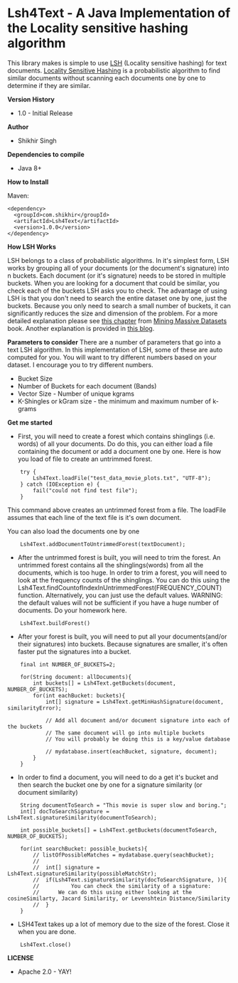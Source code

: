 # Lsh4Text - A Java Implementation of the Locality sensitive hashing algorithm

This library makes is simple to use [LSH](https://medium.com/engineering-brainly/locality-sensitive-hashing-explained-304eb39291e4) (Locality sensitive hashing) for text documents. [Locality Sensitive Hashing](https://medium.com/engineering-brainly/locality-sensitive-hashing-explained-304eb39291e4) is a probabilistic algorithm to find similar documents without scanning each documents one by one to determine if they are similar.

**Version History**

* 1.0 - Initial Release

**Author**

* Shikhir Singh

**Dependencies to compile**

* Java 8+ 

**How to Install**

Maven:

```
<dependency>
  <groupId>com.shikhir</groupId>
  <artifactId>Lsh4Text</artifactId>
  <version>1.0.0</version>
</dependency>
```

**How LSH Works**

LSH belongs to a class of probabilistic algorithms. In it's simplest form, LSH works by grouping all of your documents (or the document's signature) into n buckets. Each document (or it's signature) needs to be stored in multiple buckets. When you are looking for a document that could be similar, you check each of the buckets LSH asks you to check. The advantage of using LSH is that you don't need to search the entire dataset one by one, just the buckets. Because you only need to search a small number of buckets, it can significantly reduces the size and dimension of the problem. For a more detailed explanation please see [this chapter](http://infolab.stanford.edu/~ullman/mmds/ch3a.pdf) from [Mining Massive Datasets](http://infolab.stanford.edu/~ullman/mmds.html) book. Another explanation is provided in [this blog](https://medium.com/engineering-brainly/locality-sensitive-hashing-explained-304eb39291e4). 

**Parameters to consider**
There are a number of parameters that go into a text LSH algorithm. In this implementation of LSH, some of these are auto computed for you. You will want to try different numbers based on your dataset. I encourage you to try different numbers. 

* Bucket Size
* Number of Buckets for each document (Bands)
* Vector Size - Number of unique kgrams 
* K-Shingles or kGram size - the minimum and maximum number of k-grams

**Get me started**

* First, you will need to create a forest which contains shinglings (i.e. words) of all your documents. Do do this, you can either load a file containing the document or add a document one by one. Here is how you load of file to create an untrimmed forest. 

```
	try {
		Lsh4Text.loadFile("test_data_movie_plots.txt", "UTF-8");
	} catch (IOException e) {
		fail("could not find test file");
	}
```
This command above creates an untrimmed forest from a file. The loadFile assumes that each line of the text file is it's own document. 

You can also load the documents one by one 

```
	Lsh4Text.addDocumentToUntrimmedForest(textDocument);
```

* After the untrimmed forest is built, you will need to trim the forest. An untrimmed forest contains all the shinglings(words) from all the documents, which is too huge. In order to trim a forest, you will need to look at the frequency counts of the shinglings. You can do this using the Lsh4Text.findCountofIndexInUntrimmedForest(FREQUENCY_COUNT) function. Alternatively, you can just use the default values. WARNING: the default values will not be sufficient if you have a huge number of documents. Do your homework here. 

```
	Lsh4Text.buildForest()
```

* After your forest is built, you will need to put all your documents(and/or their signatures) into buckets. Because signatures are smaller,
it's often faster put the signatures into a bucket.

```
	final int NUMBER_OF_BUCKETS=2;
	
	for(String document: allDocuments){
		int buckets[] = Lsh4Text.getBuckets(document, NUMBER_OF_BUCKETS);
		for(int eachBucket: buckets){
			int[] signature = Lsh4Text.getMinHashSignature(document, similarityError);
			
			// Add all document and/or document signature into each of the buckets
			// The same document will go into multiple buckets
			// You will probably be doing this is a key/value database
			
			// mydatabase.insert(eachBucket, signature, document);
		}
	}
```

* In order to find a document, you will need to do a get it's bucket and then search the bucket one by one for a signature similarity (or document similarity)

```
	String documentToSearch = "This movie is super slow and boring.";
	int[] docToSearchSignature = Lsh4Text.signatureSimilarity(documentToSearch);
	
	int possible_buckets[] = Lsh4Text.getBuckets(documentToSearch, NUMBER_OF_BUCKETS);

	for(int searchBucket: possible_buckets){
		// listOfPossibleMatches = mydatabase.query(seachBucket);
		//   
		//  int[] signature = Lsh4Text.signatureSimilarity(possibleMatchStr);
		//  if(Lsh4Text.signatureSimilarity(docToSearchSignature, )){
		//  		You can check the similarity of a signature:
		// 		We can do this using either looking at the cosineSimilarty, Jacard Similarity, or Levenshtein Distance/Similarity
		//	}
	}
```
* LSH4Text takes up a lot of memory due to the size of the forest. Close it when you are done.

```
	Lsh4Text.close()
```

**LICENSE**
* Apache 2.0 - YAY!
